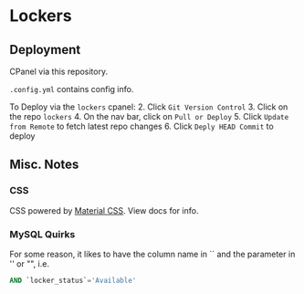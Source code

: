 # Lockers
## Deployment
CPanel via this repository.

`.config.yml` contains config info.

To Deploy via the `lockers` cpanel:
2. Click `Git Version Control`
3. Click on the repo `lockers`
4. On the nav bar, click on `Pull or Deploy`
5. Click `Update from Remote` to fetch latest repo changes
6. Click `Deply HEAD Commit` to deploy

## Misc. Notes
### CSS
CSS powered by [Material CSS](https://materializecss.com/). View docs for info.

### MySQL Quirks
For some reason, it likes to have the column name in `` and the parameter in '' or "", i.e.
```sql
AND `locker_status`='Available'
```
